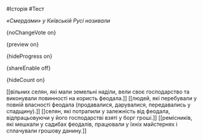 #Історія #Тест

*«Смердами» у Київській Русі називали*

{noChangeVote on}

{preview on}

{hideProgress on}

{shareEnable off}

{hideCount on}

[[вільних селян, які мали земельні наділи, вели своє господарство та виконували повинності на користь феодала.]]
[[людей, які перебували у повній власності феодала (продавалися, дарувалися, передавались у спадщину).]]
[[селян, які потрапили у залежність від феодала, відпрацьовуючи у його господарстві взяті у борг гроші.]]
[[ремісників, які мешкали у садибах феодалів, працювали у їхніх майстернях і сплачували грошову данину.]]
